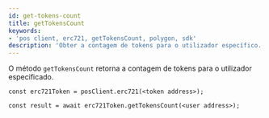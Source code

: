 ```yaml
---
id: get-tokens-count
title: getTokensCount
keywords:
- 'pos client, erc721, getTokensCount, polygon, sdk'
description: 'Obter a contagem de tokens para o utilizador específico.'
---
```


O método `getTokensCount` retorna a contagem de tokens para o utilizador especificado.

```
const erc721Token = posClient.erc721(<token address>);

const result = await erc721Token.getTokensCount(<user address>);

```
